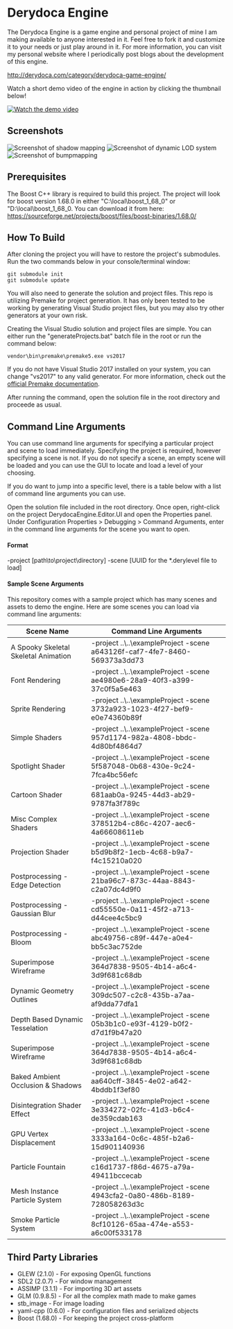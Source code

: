 # Derydoca Engine
The Derydoca Engine is a game engine and personal project of mine I am making available to anyone interested in it. Feel free to fork it and customize it to your needs or just play around in it. For more information, you can visit my personal website where I periodically post blogs about the development of this engine.

http://derydoca.com/category/derydoca-game-engine/

Watch a short demo video of the engine in action by clicking the thumbnail below!

[![Watch the demo video](https://user-images.githubusercontent.com/3605996/53131394-8b5f9200-3521-11e9-8caa-9ff2e4ac5e88.png)](https://youtu.be/E6ZjRsHbDro)

## Screenshots
![Screenshot of shadow mapping](https://user-images.githubusercontent.com/3605996/52811539-38319f00-304a-11e9-9ce3-5e0f16788ba5.png)
![Screenshot of dynamic LOD system](https://user-images.githubusercontent.com/3605996/52811473-0caeb480-304a-11e9-9e41-8a52f4ed8b9a.png)
![Screenshot of bumpmapping](https://user-images.githubusercontent.com/3605996/52811389-ceb19080-3049-11e9-94d6-108df728787e.png)

## Prerequisites
The Boost C++ library is required to build this project. The project will look for boost version 1.68.0 in either "C:\local\boost_1_68_0" or "D:\local\boost_1_68_0. You can download it from here: https://sourceforge.net/projects/boost/files/boost-binaries/1.68.0/

## How To Build
After cloning the project you will have to restore the project's submodules. Run the two commands below in your console/terminal window:
```
git submodule init
git submodule update
```

You will also need to generate the solution and project files. This repo is utilizing Premake for project generation. It has only been tested to be working by generating Visual Studio project files, but you may also try other generators at your own risk.

Creating the Visual Studio solution and project files are simple. You can either run the "generateProjects.bat" batch file in the root or run the command below:
```
vendor\bin\premake\premake5.exe vs2017
```

If you do not have Visual Studio 2017 installed on your system, you can change "vs2017" to any valid generator. For more information, check out the [official Premake documentation](https://github.com/premake/premake-core/wiki/Using-Premake).

After running the command, open the solution file in the root directory and proceede as usual.

## Command Line Arguments
You can use command line arguments for specifying a particular project and scene to load immediately. Specifying the project is required, however specifying a scene is not. If you do not specify a scene, an empty scene will be loaded and you can use the GUI to locate and load a level of your choosing.

If you do want to jump into a specific level, there is a table below with a list of command line arguments you can use.

Open the solution file included in the root directory. Once open, right-click on the project DerydocaEngine.Editor.UI and open the Properties panel. Under Configuration Properties > Debugging > Command Arguments, enter in the command line arguments for the scene you want to open.

#### Format
-project \[path\\to\\project\\directory\] -scene \[UUID for the \*.derylevel file to load\]

#### Sample Scene Arguments
This repository comes with a sample project which has many scenes and assets to demo the engine. Here are some scenes you can load via command line arguments:

Scene Name | Command Line Arguments
-----------|-----------------------
A Spooky Skeletal Skeletal Animation | -project ..\\..\\exampleProject -scene a643126f-caf7-4fe7-8460-569373a3dd73
Font Rendering | -project ..\\..\\exampleProject -scene ae4980e6-28a9-40f3-a399-37c0f5a5e463
Sprite Rendering | -project ..\\..\\exampleProject -scene 3732a923-1023-4f27-bef9-e0e74360b89f
Simple Shaders | -project ..\\..\\exampleProject -scene 957d1174-982a-4808-bbdc-4d80bf4864d7
Spotlight Shader | -project ..\\..\\exampleProject -scene 5f587048-0b68-430e-9c24-7fca4bc56efc
Cartoon Shader | -project ..\\..\\exampleProject -scene 681aab0a-9245-44d3-ab29-9787fa3f789c
Misc Complex Shaders | -project ..\\..\\exampleProject -scene 378512b4-c86c-4207-aec6-4a66608611eb
Projection Shader | -project ..\\..\\exampleProject -scene b5d9b8f2-1ecb-4c68-b9a7-f4c15210a020
Postprocessing - Edge Detection | -project ..\\..\\exampleProject -scene 21ba96c7-873c-44aa-8843-c2a07dc4d9f0
Postprocessing - Gaussian Blur | -project ..\\..\\exampleProject -scene cd55550e-0a11-45f2-a713-d44cee4c5bc9
Postprocessing - Bloom | -project ..\\..\\exampleProject -scene abc49756-c89f-447e-a0e4-bb5c3ac752de
Superimpose Wireframe | -project ..\\..\\exampleProject -scene 364d7838-9505-4b14-a6c4-3d9f681c68db
Dynamic Geometry Outlines | -project ..\\..\\exampleProject -scene 309dc507-c2c8-435b-a7aa-af9dda77dfa1
Depth Based Dynamic Tesselation | -project ..\\..\\exampleProject -scene 05b3b1c0-e93f-4129-b0f2-d7d1f9b47a20
Superimpose Wireframe | -project ..\\..\\exampleProject -scene 364d7838-9505-4b14-a6c4-3d9f681c68db
Baked Ambient Occlusion & Shadows | -project ..\\..\\exampleProject -scene aa640cff-3845-4e02-a642-4bddb1f3ef80
Disintegration Shader Effect | -project ..\\..\\exampleProject -scene 3e334272-02fc-41d3-b6c4-de359cdab163
GPU Vertex Displacement | -project ..\\..\\exampleProject -scene 3333a164-0c6c-485f-b2a6-15d901140936
Particle Fountain | -project ..\\..\\exampleProject -scene c16d1737-f86d-4675-a79a-49411bccecab
Mesh Instance Particle System | -project ..\\..\\exampleProject -scene 4943cfa2-0a80-486b-8189-728058263d3c
Smoke Particle System | -project ..\\..\\exampleProject -scene 8cf10126-65aa-474e-a553-a6c00f533178

## Third Party Libraries
*  GLEW (2.1.0) - For exposing OpenGL functions
*  SDL2 (2.0.7) - For window management
*  ASSIMP (3.1.1) - For importing 3D art assets
*  GLM (0.9.8.5) - For all the complex math made to make games
*  stb_image - For image loading
*  yaml-cpp (0.6.0) - For configuration files and serialized objects
*  Boost (1.68.0) - For keeping the project cross-platform
